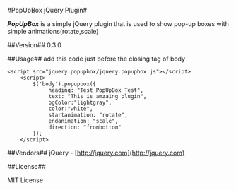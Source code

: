 #PopUpBox jQuery Plugin#

***PopUpBox*** is a simple jQuery plugin that is used to show pop-up boxes with simple animations(rotate,scale)

##Version##
0.3.0

##Usage##
add this code just before the closing tag of body  

    <script src="jquery.popupbox/jquery.popupbox.js"></script>
        <script>
            $('body').popupbox({
                 heading: "Test PopUpBox Test",
                 text: "This is amzaing plugin",
                 bgColor:"lightgray",
				 color:"white",
                 startanimation: "rotate",
                 endanimation: "scale",
                 direction: "frombottom"
            });
        </script>

##Vendors##
jQuery - [http://jquery.com](http://jquery.com)

##License##

MIT License